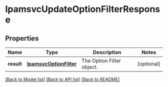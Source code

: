 # IpamsvcUpdateOptionFilterResponse

## Properties
Name | Type | Description | Notes
------------ | ------------- | ------------- | -------------
**result** | [**IpamsvcOptionFilter**](IpamsvcOptionFilter.md) | The Option Filter object. | [optional] 

[[Back to Model list]](../README.md#documentation-for-models) [[Back to API list]](../README.md#documentation-for-api-endpoints) [[Back to README]](../README.md)


